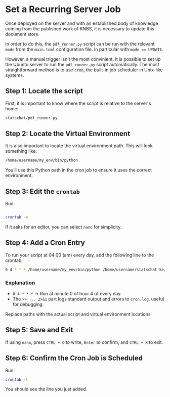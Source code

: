 # Set a Recurring Server Job

Once deployed on the server and with an established body of knowledge coming from the
published work of KNBS, it is necessary to update this document store.

In order to do this, the `pdf_runner.py` script can be run with the relevant `mode` from
the `main.toml` configuration file. In particular with `mode == UPDATE`.

However, a manual trigger isn't the most convinient.
It is possible to set up the Ubuntu server to run the `pdf_runner.py` script automatically.
The most straightforward method is to use `cron`, the built-in job scheduler in Unix-like systems.

## Step 1: Locate the script

First, it is important to know where the script is relative to the server's home:

```bash
statschat/pdf_runner.py
```

## Step 2: Locate the Virtual Environment

It is also important to locate the virtual environment path.
This will look something like:

```bash
/home/username/my_env/bin/python
```
You’ll use this Python path in the cron job to ensure it uses the correct environment.

## Step 3: Edit the `crontab`

Run:

```bash

crontab -e
```

If it asks for an editor, you can select `nano` for simplicity.

## Step 4: Add a Cron Entry

To run your script at 04:00 (am) every day, add the following line to the crontab:

```bash
0 4 * * * /home/username/my_env/bin/python /home/username/statschat-ke/statschat/pdf_runner.py >> /home/username/my_script/cron.log 2>&1
```

### Explanation

- `0 4 * * *` → Run at minute 0 of hour 4 of every day.
- The `>> ... 2>&1` part logs standard output and errors to `cron.log`, useful for debugging.

Replace paths with the actual script and virtual environment locations.

## Step 5: Save and Exit

If using `nano`, press `CTRL + O` to write, `Enter` to confirm, and `CTRL + X` to exit.

## Step 6: Confirm the Cron Job is Scheduled

Run:

```bash
crontab -l
```

You should see the line you just added.
